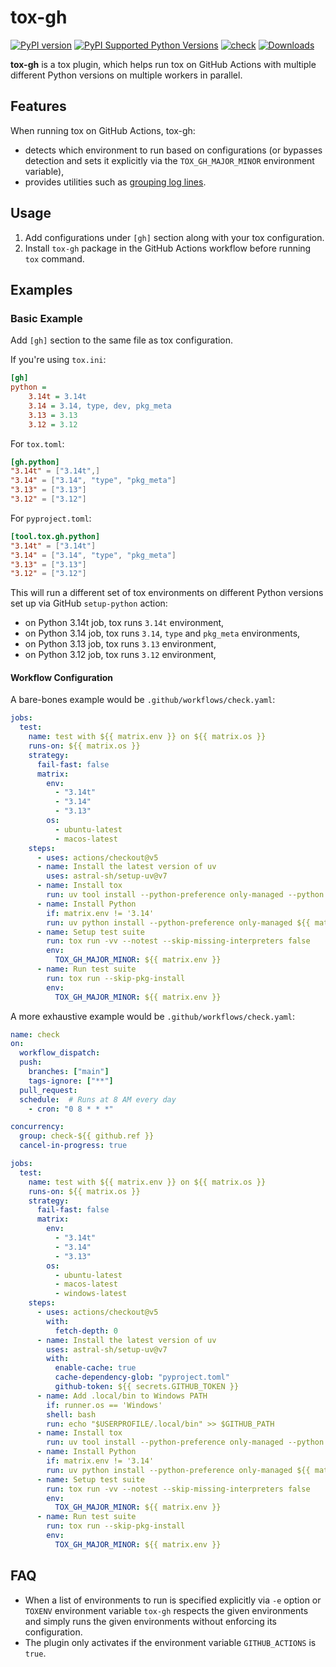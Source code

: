 # tox-gh

[![PyPI version](https://badge.fury.io/py/tox-gh.svg)](https://badge.fury.io/py/tox-gh)
[![PyPI Supported Python Versions](https://img.shields.io/pypi/pyversions/tox-gh.svg)](https://pypi.python.org/pypi/tox-gh/)
[![check](https://github.com/tox-dev/tox-gh/actions/workflows/check.yaml/badge.svg)](https://github.com/tox-dev/tox-gh/actions/workflows/check.yaml)
[![Downloads](https://static.pepy.tech/badge/tox-gh/month)](https://pepy.tech/project/tox-gh)

**tox-gh** is a tox plugin, which helps run tox on GitHub Actions with multiple different Python versions on multiple
workers in parallel.

## Features

When running tox on GitHub Actions, tox-gh:

- detects which environment to run based on configurations (or bypasses detection and sets it explicitly via the
  `TOX_GH_MAJOR_MINOR` environment variable),
- provides utilities such as
  [grouping log lines](https://github.com/actions/toolkit/blob/main/docs/commands.md#group-and-ungroup-log-lines).

## Usage

1. Add configurations under `[gh]` section along with your tox configuration.
2. Install `tox-gh` package in the GitHub Actions workflow before running `tox` command.

## Examples

### Basic Example

Add `[gh]` section to the same file as tox configuration.

If you're using `tox.ini`:

```ini
[gh]
python =
    3.14t = 3.14t
    3.14 = 3.14, type, dev, pkg_meta
    3.13 = 3.13
    3.12 = 3.12
```

For `tox.toml`:

```toml
[gh.python]
"3.14t" = ["3.14t",]
"3.14" = ["3.14", "type", "pkg_meta"]
"3.13" = ["3.13"]
"3.12" = ["3.12"]
```

For `pyproject.toml`:

```toml
[tool.tox.gh.python]
"3.14t" = ["3.14t"]
"3.14" = ["3.14", "type", "pkg_meta"]
"3.13" = ["3.13"]
"3.12" = ["3.12"]
```

This will run a different set of tox environments on different Python versions set up via GitHub `setup-python` action:

- on Python 3.14t job, tox runs `3.14t` environment,
- on Python 3.14 job, tox runs `3.14`, `type` and `pkg_meta` environments,
- on Python 3.13 job, tox runs `3.13` environment,
- on Python 3.12 job, tox runs `3.12` environment,

#### Workflow Configuration

A bare-bones example would be `.github/workflows/check.yaml`:

```yaml
jobs:
  test:
    name: test with ${{ matrix.env }} on ${{ matrix.os }}
    runs-on: ${{ matrix.os }}
    strategy:
      fail-fast: false
      matrix:
        env:
          - "3.14t"
          - "3.14"
          - "3.13"
        os:
          - ubuntu-latest
          - macos-latest
    steps:
      - uses: actions/checkout@v5
      - name: Install the latest version of uv
        uses: astral-sh/setup-uv@v7
      - name: Install tox
        run: uv tool install --python-preference only-managed --python 3.14 tox --with tox-uv --with tox-gh
      - name: Install Python
        if: matrix.env != '3.14'
        run: uv python install --python-preference only-managed ${{ matrix.env }}
      - name: Setup test suite
        run: tox run -vv --notest --skip-missing-interpreters false
        env:
          TOX_GH_MAJOR_MINOR: ${{ matrix.env }}
      - name: Run test suite
        run: tox run --skip-pkg-install
        env:
          TOX_GH_MAJOR_MINOR: ${{ matrix.env }}
```

A more exhaustive example would be `.github/workflows/check.yaml`:

```yaml
name: check
on:
  workflow_dispatch:
  push:
    branches: ["main"]
    tags-ignore: ["**"]
  pull_request:
  schedule:  # Runs at 8 AM every day
    - cron: "0 8 * * *"

concurrency:
  group: check-${{ github.ref }}
  cancel-in-progress: true

jobs:
  test:
    name: test with ${{ matrix.env }} on ${{ matrix.os }}
    runs-on: ${{ matrix.os }}
    strategy:
      fail-fast: false
      matrix:
        env:
          - "3.14t"
          - "3.14"
          - "3.13"
        os:
          - ubuntu-latest
          - macos-latest
          - windows-latest
    steps:
      - uses: actions/checkout@v5
        with:
          fetch-depth: 0
      - name: Install the latest version of uv
        uses: astral-sh/setup-uv@v7
        with:
          enable-cache: true
          cache-dependency-glob: "pyproject.toml"
          github-token: ${{ secrets.GITHUB_TOKEN }}
      - name: Add .local/bin to Windows PATH
        if: runner.os == 'Windows'
        shell: bash
        run: echo "$USERPROFILE/.local/bin" >> $GITHUB_PATH
      - name: Install tox
        run: uv tool install --python-preference only-managed --python 3.14 tox --with tox-uv --with tox-gh
      - name: Install Python
        if: matrix.env != '3.14'
        run: uv python install --python-preference only-managed ${{ matrix.env }}
      - name: Setup test suite
        run: tox run -vv --notest --skip-missing-interpreters false
        env:
          TOX_GH_MAJOR_MINOR: ${{ matrix.env }}
      - name: Run test suite
        run: tox run --skip-pkg-install
        env:
          TOX_GH_MAJOR_MINOR: ${{ matrix.env }}
```

## FAQ

- When a list of environments to run is specified explicitly via `-e` option or `TOXENV` environment variable `tox-gh`
  respects the given environments and simply runs the given environments without enforcing its configuration.
- The plugin only activates if the environment variable `GITHUB_ACTIONS` is `true`.
